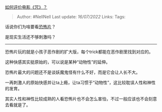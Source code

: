 [如何评价电影《咒》？](https://www.zhihu.com/question/522624165/answer/2577778589)

>Author: #NellNell 
>Last update: *16/07/2022* 
>Links: 
>Tags: 

话说你们为啥要看[恐怖片](https://www.zhihu.com/search?q=%E6%81%90%E6%80%96%E7%89%87&search_source=Entity&hybrid_search_source=Entity&hybrid_search_extra=%7B%22sourceType%22%3A%22answer%22%2C%22sourceId%22%3A2577778589%7D)？

是现实生活还不够刺激吗？

---

恐怖片玩的就是小孩子恶作剧的扩大版，每个trick都能在恶作剧里找到对应的。  
  
这种快感其实挺原始的，可以说是某种“动物性”的延伸。  
  
恐怖片最大的问题还不是谈妖魔鬼怪有什么不好，而是它会让人长不大。  
  
一再刺激人的原始快感并让ta上瘾，让ta习惯于“动物性”，这比较耽误人性和神性的发育。  
  
其实人性和神性比较成熟的人看恐怖片也不会怎么害怕，不过一般应该也不会刻意去看就是了。

  
  